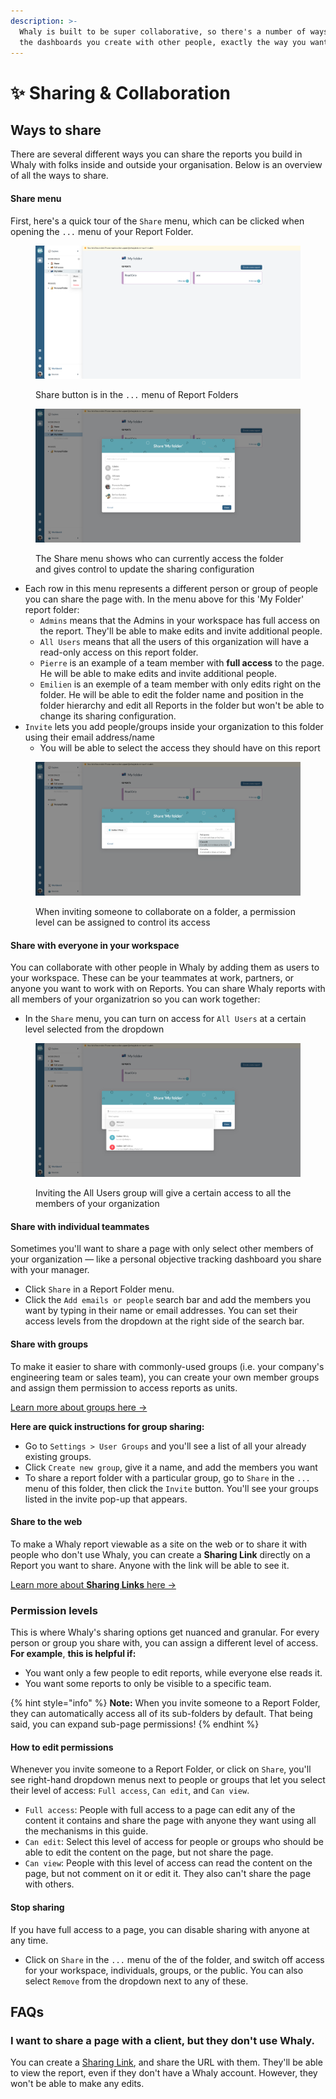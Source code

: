 ```yaml
---
description: >-
  Whaly is built to be super collaborative, so there's a number of ways to share
  the dashboards you create with other people, exactly the way you want them to.
---
```


# ✨ Sharing & Collaboration

## Ways to share

There are several different ways you can share the reports you build in Whaly with folks inside and outside your organisation. Below is an overview of all the ways to share.

#### Share menu <a href="#share-menu" id="share-menu"></a>

First, here's a quick tour of the `Share` menu, which can be clicked when opening the `...` menu of your Report Folder.

<figure><img src="../../.gitbook/assets/Screenshot 2023-01-16 at 11.12.02.png" alt=""><figcaption><p>Share button is in the <code>...</code> menu of Report Folders</p></figcaption></figure>

<figure><img src="../../.gitbook/assets/Screenshot 2023-01-16 at 11.11.53.png" alt=""><figcaption><p>The Share menu shows who can currently access the folder and gives control to update the sharing configuration</p></figcaption></figure>

* Each row in this menu represents a different person or group of people you can share the page with. In the menu above for this 'My Folder' report folder:
  * `Admins`  means that the Admins in your workspace has full access on the report. They'll be able to make edits and invite additional people.
  * `All Users` means that all the users of this organization will have a read-only access on this report folder.
  * `Pierre` is an example of a team member with **full access** to the page. He will be able to make edits and invite additional people.
  * `Emilien` is an exemple of a team member with only edits right on the folder. He will be able to edit the folder name and position in the folder hierarchy and edit all Reports in the folder but won't be able to change its sharing configuration.
* `Invite` lets you add people/groups inside your organization to this folder using their email address/name
  * You will be able to select the access they should have on this report

<figure><img src="../../.gitbook/assets/Screenshot 2023-01-16 at 11.20.57.png" alt=""><figcaption><p>When inviting someone to collaborate on a folder, a permission level can be assigned to control its access</p></figcaption></figure>

#### Share with everyone in your workspace <a href="#share-with-everyone-in-your-workspace" id="share-with-everyone-in-your-workspace"></a>

You can collaborate with other people in Whaly by adding them as users to your workspace. These can be your teammates at work, partners, or anyone you want to work with on Reports. You can share Whaly reports with all members of your organizatrion so you can work together:

* In the `Share` menu, you can turn on access for `All Users` at a certain level selected from the dropdown

<figure><img src="../../.gitbook/assets/Screenshot 2023-01-16 at 11.28.33.png" alt=""><figcaption><p>Inviting the All Users group will give a certain access to all the members of your organization</p></figcaption></figure>

#### Share with individual teammates <a href="#share-with-individual-teammates" id="share-with-individual-teammates"></a>

Sometimes you'll want to share a page with only select other members of your organization — like a personal objective tracking dashboard you share with your manager.

* Click `Share` in a Report Folder menu.
* Click the `Add emails or people` search bar and add the members you want by typing in their name or email addresses. You can set their access levels from the dropdown at the right side of the search bar.

#### Share with groups <a href="#share-with-groups" id="share-with-groups"></a>

To make it easier to share with commonly-used groups (i.e. your company's engineering team or sales team), you can create your own member groups and assign them permission to access reports as units.

[Learn more about groups here →](../../organization/user-groups.md)

**Here are quick instructions for group sharing:**

* Go to `Settings > User Groups` and you'll see a list of all your already existing groups.
* Click `Create new group`, give it a name, and add the members you want
* To share a report folder with a particular group, go to `Share` in the `...` menu of this folder, then click the `Invite` button. You'll see your groups listed in the invite pop-up that appears.

#### Share to the web <a href="#share-to-the-web" id="share-to-the-web"></a>

To make a Whaly report viewable as a site on the web or to share it with people who don't use Whaly, you can create a **Sharing Link** directly on a Report you want to share. Anyone with the link will be able to see it.

[Learn more about **Sharing Links** here →](share-a-report-by-link.md)

### Permission levels

This is where Whaly's sharing options get nuanced and granular. For every person or group you share with, you can assign a different level of access. **For example**, **this is helpful if:**

* You want only a few people to edit reports, while everyone else reads it.
* You want some reports to only be visible to a specific team.

{% hint style="info" %}
**Note:** When you invite someone to a Report Folder, they can automatically access all of its sub-folders by default. That being said, you can expand sub-page permissions!
{% endhint %}

#### How to edit permissions <a href="#how-to-edit-permissions" id="how-to-edit-permissions"></a>

Whenever you invite someone to a Report Folder, or click on `Share`, you'll see right-hand dropdown menus next to people or groups that let you select their level of access: `Full access`, `Can edit`, and `Can view`.

* `Full access`: People with full access to a page can edit any of the content it contains and share the page with anyone they want using all the mechanisms in this guide.
* `Can edit`: Select this level of access for people or groups who should be able to edit the content on the page, but not share the page.
* `Can view`: People with this level of access can read the content on the page, but not comment on it or edit it. They also can't share the page with others.

#### Stop sharing <a href="#stop-sharing" id="stop-sharing"></a>

If you have full access to a page, you can disable sharing with anyone at any time.

* Click on `Share` in the `...` menu of the of the folder, and switch off access for your workspace, individuals, groups, or the public. You can also select `Remove` from the dropdown next to any of these.

## FAQs

### I want to share a page with a client, but they don't use Whaly.

You can create a [Sharing Link](share-a-report-by-link.md), and share the URL with them. They'll be able to view the report, even if they don't have a Whaly account. However, they won't be able to make any edits.
